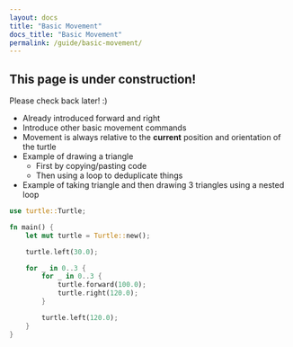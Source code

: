 ```yaml
---
layout: docs
title: "Basic Movement"
docs_title: "Basic Movement"
permalink: /guide/basic-movement/
---
```


## This page is under construction!

Please check back later! :)

- Already introduced forward and right
- Introduce other basic movement commands
- Movement is always relative to the **current** position and orientation of the turtle
- Example of drawing a triangle
  - First by copying/pasting code
  - Then using a loop to deduplicate things
- Example of taking triangle and then drawing 3 triangles using a nested loop

```rust
use turtle::Turtle;

fn main() {
    let mut turtle = Turtle::new();

    turtle.left(30.0);

    for _ in 0..3 {
        for _ in 0..3 {
            turtle.forward(100.0);
            turtle.right(120.0);
        }

        turtle.left(120.0);
    }
}
```
